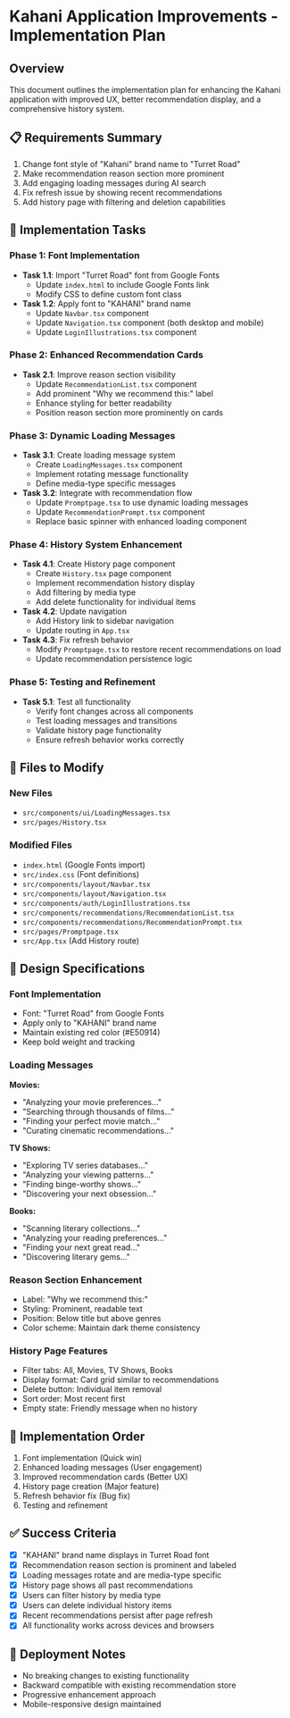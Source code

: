 # Kahani Application Improvements - Implementation Plan

## Overview

This document outlines the implementation plan for enhancing the Kahani application with improved UX, better recommendation display, and a comprehensive history system.

## 📋 Requirements Summary

1. Change font style of "Kahani" brand name to "Turret Road"
2. Make recommendation reason section more prominent
3. Add engaging loading messages during AI search
4. Fix refresh issue by showing recent recommendations
5. Add history page with filtering and deletion capabilities

## 🎯 Implementation Tasks

### Phase 1: Font Implementation

- **Task 1.1**: Import "Turret Road" font from Google Fonts
  - Update `index.html` to include Google Fonts link
  - Modify CSS to define custom font class
- **Task 1.2**: Apply font to "KAHANI" brand name
  - Update `Navbar.tsx` component
  - Update `Navigation.tsx` component (both desktop and mobile)
  - Update `LoginIllustrations.tsx` component

### Phase 2: Enhanced Recommendation Cards

- **Task 2.1**: Improve reason section visibility
  - Update `RecommendationList.tsx` component
  - Add prominent "Why we recommend this:" label
  - Enhance styling for better readability
  - Position reason section more prominently on cards

### Phase 3: Dynamic Loading Messages

- **Task 3.1**: Create loading message system
  - Create `LoadingMessages.tsx` component
  - Implement rotating message functionality
  - Define media-type specific messages
- **Task 3.2**: Integrate with recommendation flow
  - Update `Promptpage.tsx` to use dynamic loading messages
  - Update `RecommendationPrompt.tsx` component
  - Replace basic spinner with enhanced loading component

### Phase 4: History System Enhancement

- **Task 4.1**: Create History page component
  - Create `History.tsx` page component
  - Implement recommendation history display
  - Add filtering by media type
  - Add delete functionality for individual items
- **Task 4.2**: Update navigation
  - Add History link to sidebar navigation
  - Update routing in `App.tsx`
- **Task 4.3**: Fix refresh behavior
  - Modify `Promptpage.tsx` to restore recent recommendations on load
  - Update recommendation persistence logic

### Phase 5: Testing and Refinement

- **Task 5.1**: Test all functionality
  - Verify font changes across all components
  - Test loading messages and transitions
  - Validate history page functionality
  - Ensure refresh behavior works correctly

## 📁 Files to Modify

### New Files

- `src/components/ui/LoadingMessages.tsx`
- `src/pages/History.tsx`

### Modified Files

- `index.html` (Google Fonts import)
- `src/index.css` (Font definitions)
- `src/components/layout/Navbar.tsx`
- `src/components/layout/Navigation.tsx`
- `src/components/auth/LoginIllustrations.tsx`
- `src/components/recommendations/RecommendationList.tsx`
- `src/components/recommendations/RecommendationPrompt.tsx`
- `src/pages/Promptpage.tsx`
- `src/App.tsx` (Add History route)

## 🎨 Design Specifications

### Font Implementation

- Font: "Turret Road" from Google Fonts
- Apply only to "KAHANI" brand name
- Maintain existing red color (#E50914)
- Keep bold weight and tracking

### Loading Messages

**Movies:**

- "Analyzing your movie preferences..."
- "Searching through thousands of films..."
- "Finding your perfect movie match..."
- "Curating cinematic recommendations..."

**TV Shows:**

- "Exploring TV series databases..."
- "Analyzing your viewing patterns..."
- "Finding binge-worthy shows..."
- "Discovering your next obsession..."

**Books:**

- "Scanning literary collections..."
- "Analyzing your reading preferences..."
- "Finding your next great read..."
- "Discovering literary gems..."

### Reason Section Enhancement

- Label: "Why we recommend this:"
- Styling: Prominent, readable text
- Position: Below title but above genres
- Color scheme: Maintain dark theme consistency

### History Page Features

- Filter tabs: All, Movies, TV Shows, Books
- Display format: Card grid similar to recommendations
- Delete button: Individual item removal
- Sort order: Most recent first
- Empty state: Friendly message when no history

## 🔄 Implementation Order

1. Font implementation (Quick win)
2. Enhanced loading messages (User engagement)
3. Improved recommendation cards (Better UX)
4. History page creation (Major feature)
5. Refresh behavior fix (Bug fix)
6. Testing and refinement

## ✅ Success Criteria

- [x] "KAHANI" brand name displays in Turret Road font
- [x] Recommendation reason section is prominent and labeled
- [x] Loading messages rotate and are media-type specific
- [x] History page shows all past recommendations
- [x] Users can filter history by media type
- [x] Users can delete individual history items
- [x] Recent recommendations persist after page refresh
- [x] All functionality works across devices and browsers

## 🚀 Deployment Notes

- No breaking changes to existing functionality
- Backward compatible with existing recommendation store
- Progressive enhancement approach
- Mobile-responsive design maintained
